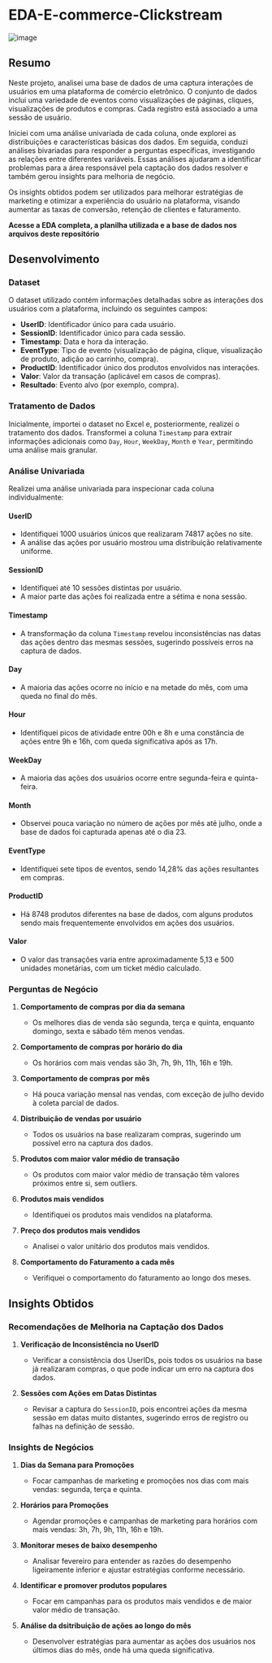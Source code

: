 # EDA-E-commerce-Clickstream

![image](https://github.com/user-attachments/assets/0ef4c284-42d3-44db-8648-07ea22cbfc65)


## Resumo

Neste projeto, analisei uma base de dados  de uma captura interações de usuários em uma plataforma de comércio eletrônico. O conjunto de dados inclui uma variedade de eventos como visualizações de páginas, cliques, visualizações de produtos e compras. Cada registro está associado a uma sessão de usuário.

Iniciei com uma análise univariada de cada coluna, onde explorei as distribuições e características básicas dos dados. Em seguida, conduzi análises bivariadas para responder a perguntas específicas, investigando as relações entre diferentes variáveis. Essas análises ajudaram a identificar problemas para a área responsável pela captação dos dados resolver e também gerou insights para melhoria de negócio.

Os insights obtidos podem ser utilizados para melhorar estratégias de marketing e otimizar a experiência do usuário na plataforma, visando aumentar as taxas de conversão, retenção de clientes e faturamento.

**Acesse a EDA completa, a planilha utilizada e a base de dados nos arquivos deste repositório**

## Desenvolvimento

### Dataset

O dataset utilizado contém informações detalhadas sobre as interações dos usuários com a plataforma, incluindo os seguintes campos:
- **UserID**: Identificador único para cada usuário.
- **SessionID**: Identificador único para cada sessão.
- **Timestamp**: Data e hora da interação.
- **EventType**: Tipo de evento (visualização de página, clique, visualização de produto, adição ao carrinho, compra).
- **ProductID**: Identificador único dos produtos envolvidos nas interações.
- **Valor**: Valor da transação (aplicável em casos de compras).
- **Resultado**: Evento alvo (por exemplo, compra).

### Tratamento de Dados

Inicialmente, importei o dataset no Excel e, posteriormente, realizei o tratamento dos dados. Transformei a coluna `Timestamp` para extrair informações adicionais como `Day`, `Hour`, `WeekDay`, `Month` e `Year`, permitindo uma análise mais granular.

### Análise Univariada

Realizei uma análise univariada para inspecionar cada coluna individualmente:

#### UserID
- Identifiquei 1000 usuários únicos que realizaram 74817 ações no site.
- A análise das ações por usuário mostrou uma distribuição relativamente uniforme.

#### SessionID
- Identifiquei até 10 sessões distintas por usuário.
- A maior parte das ações foi realizada entre a sétima e nona sessão.

#### Timestamp
- A transformação da coluna `Timestamp` revelou inconsistências nas datas das ações dentro das mesmas sessões, sugerindo possíveis erros na captura de dados.

#### Day
- A maioria das ações ocorre no início e na metade do mês, com uma queda no final do mês.

#### Hour
- Identifiquei picos de atividade entre 00h e 8h e uma constância de ações entre 9h e 16h, com queda significativa após as 17h.

#### WeekDay
- A maioria das ações dos usuários ocorre entre segunda-feira e quinta-feira.

#### Month
- Observei pouca variação no número de ações por mês até julho, onde a base de dados foi capturada apenas até o dia 23.

#### EventType
- Identifiquei sete tipos de eventos, sendo 14,28% das ações resultantes em compras.

#### ProductID
- Há 8748 produtos diferentes na base de dados, com alguns produtos sendo mais frequentemente envolvidos em ações dos usuários.

#### Valor
- O valor das transações varia entre aproximadamente 5,13 e 500 unidades monetárias, com um ticket médio calculado.

### Perguntas de Negócio

1. **Comportamento de compras por dia da semana**
   - Os melhores dias de venda são segunda, terça e quinta, enquanto domingo, sexta e sábado têm menos vendas.

2. **Comportamento de compras por horário do dia**
   - Os horários com mais vendas são 3h, 7h, 9h, 11h, 16h e 19h.

3. **Comportamento de compras por mês**
   - Há pouca variação mensal nas vendas, com exceção de julho devido à coleta parcial de dados.

4. **Distribuição de vendas por usuário**
   - Todos os usuários na base realizaram compras, sugerindo um possível erro na captura dos dados.

5. **Produtos com maior valor médio de transação**
   - Os produtos com maior valor médio de transação têm valores próximos entre si, sem outliers.

6. **Produtos mais vendidos**
   - Identifiquei os produtos mais vendidos na plataforma.

7. **Preço dos produtos mais vendidos**
   - Analisei o valor unitário dos produtos mais vendidos.

8. **Comportamento do Faturamento a cada mês**
   - Verifiquei o comportamento do faturamento ao longo dos meses.

## Insights Obtidos

### Recomendações de Melhoria na Captação dos Dados

1. **Verificação de Inconsistência no UserID**
   - Verificar a consistência dos UserIDs, pois todos os usuários na base já realizaram compras, o que pode indicar um erro na captura dos dados.

2. **Sessões com Ações em Datas Distintas**
   - Revisar a captura do `SessionID`, pois encontrei ações da mesma sessão em datas muito distantes, sugerindo erros de registro ou falhas na definição de sessão.

### Insights de Negócios

1. **Dias da Semana para Promoções**
   - Focar campanhas de marketing e promoções nos dias com mais vendas: segunda, terça e quinta.

2. **Horários para Promoções**
   - Agendar promoções e campanhas de marketing para horários com mais vendas: 3h, 7h, 9h, 11h, 16h e 19h.

3. **Monitorar meses de baixo desempenho**
   - Analisar fevereiro para entender as razões do desempenho ligeiramente inferior e ajustar estratégias conforme necessário.

4. **Identificar e promover produtos populares**
   - Focar em campanhas para os produtos mais vendidos e de maior valor médio de transação.

5. **Análise da dsitribuição de ações ao longo do mês**
   - Desenvolver estratégias para aumentar as ações dos usuários nos últimos dias do mês, onde há uma queda significativa.

